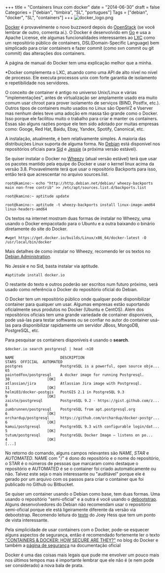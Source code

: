 +++
title = "Containers linux com docker"
date = "2014-06-30"
draft = false
Categories = ["debian", "timbira", "SL", "portugues"]
Tags = ["debian", "docker", "SL", "containers"]
+++
![docker_logo.png](/images/docker_logo.png)

[Docker][1] é provavelmente o novo buzzword depois do [OpenStack][2] (se você
lembrar de outro, comenta aí.). O Docker é desenvolvido em [Go][3] e
usa a Apache License, ele algumas funcionalidades interessantes ao
[LXC][4] como um repositório público de containers,
DSL(Domain-Specific Language) bem simplicado para criar containers e
fazer commit (como svn commit ou git commit) das alterações dos containers.

A página de manual do Docker tem uma explicação melhor que a minha.

*Docker complementa o LXC, atuando como uma API de alto nível no nível de processo.
Ele executa processos unix com forte garantia de isolamento e repetibilidade
nos servidores.

O conceito de container é antigo no universo Unix/Linux e várias
"implementações", antes de virtualização ser amplamente usado era muito comum
usar chroot para prover isolamento de serviços (BIND, Postfix, etc.).
Outros tipos de containers muito usados no Linux são OpenVZ e Vserver mas
nenhum deles teve uma adoção em massa tão grande como o Docker. Isso porque
ele facilitou muito o trabalho para criar e manter os containers. Essas
são alguns razões porque ele tem sido adotado por muitas empresas como:
Googe, Red Hat, Baidu, Ebay, Yandex, Spotify, Canonical, etc.

A instalação, atualmente, é bem relativamente simples. A maioria das
distribuições Linux suporta de alguma forma. No [Debian][5] está disponível
nos repositórios oficiais para [Sid][6] e [Jessie][7] (a próxima versão
estável).

Se quiser instalar o Docker no [Wheezy][8] (atual versão estável)
terá que usar os pacotes mantido pela equipe do Docker e usar o kernel
linux acima da versão 3.8. Provavelmente terá que usar o repositório
Backports para isso, então terá que acrescentar no arquivo sources.list.

```
root@kamino:~ echo "http://http.debian.net/debian/ wheezy-backports main non-free contrib" >> /etc/apt/sources.list.d/backports.list

root@kamino:~ aptitude update

root@kamino:~ aptitude -t wheezy-backports install linux-image-amd64 linux-headers-amd64
```

Os textos na internet mostram duas formas de instalar no Wheezy, uma usando
o Docker empacotado para o Ubuntu e a outra baixando o binário diretamente
do site do Docker.

```
#wget https://get.docker.io/builds/Linux/x86_64/docker-latest -O /usr/local/bin/docker
```

Mais detalhes de como instalar no Wheezy, recomendo ler os textos no [Debian
Administration][9].

No Jessie e no Sid, basta instalar via aptitude.

```
#aptitude install docker.io
```

O restante do texto e outros poderão ser escritos num futuro próximo, será
usado como referência o Docker do repositório oficial do Debian.

O Docker tem um repositório público onde qualquer pode disponibilizar
container para qualquer um usar. Algumas empresas estão suportando
oficialmente seus produtos no Docker (Ubuntu e CentOS). Além dos
repositórios oficiais tem uma grande variedade de container disponíveis,
pode usá-las para testar softwares ou se confiar no autor do container
usá-las para disponibilizar rapidamente um servidor JBoss, MongoDB,
PostgreSQL, etc.

Para pesquisar os containers disponíveis é usando o **search**.

```
$docker.io search postgresql | head -n10

NAME                     DESCRIPTION                                     STARS  OFFICIAL  AUTOMATED
postgres                 PostgreSQL is a powerful, open source obje...   65                   
paintedfox/postgresql    A docker image for running Postgresql.          30                 [OK]
atlassian/jira           Atlassian Jira image with Postgresql.           11                 [OK]
helmi03/docker-postgis   PostGIS 2.1 in PostgreSQL 9.3                   9                  [OK]
zaiste/postgresql        PostgreSQL 9.2 - https://gist.github.com/z...   8                    
zumbrunnen/postgresql    PostgreSQL from apt.postgresql.org              6                  [OK]
orchardup/postgresql     https://github.com/orchardup/docker-postgr...   6                  [OK]
kamui/postgresql         PostgreSQL 9.3 with configurable login/dat...   5                  [OK]
tutum/postgresql         PostgreSQL Docker Image – listens on po...      4                  [OK]
[...]
```

No retorno do comando, alguns campos relevantes são *NAME*, *STAR* e
*AUTOMATED*. NAME com "/" é dono do repositório e o nome do repositório,
o STAR é o números de pessoas que marcaram como destaque o repositório
e AUTOMATED é se o container foi criado automaticamente ou não. Talvez este
seja o mais interessante ou "auditável" porque ele é gerado por um arquivo
com os passos para criar o container que foi publicado no Github ou Bitbucket.

Se quiser um container usando o Debian como base, tem duas formas. Uma usando
o repositório "semi-oficial" e a outra é você usando o [debootstrap][11]. Alguns
desenvolvedores do Debian não recomendam usar o repositório semi-oficial
porque ele está ligeiramente diferente da versão via debootstrap.
Recomendo leitura do [texto][10] do Joey Hess que tem um ponto de vista interessante.

Pela simplicidade de usar containers com o Docker, pode-se esquecer alguns aspectos de
segurança, então é recomendado fortemente ler o texto ["CONTAINERS & DOCKER: HOW
SECURE ARE THEY?"][12] no blog do Docker e também a [página de segurança][13] na
documentação oficial

Docker é uma das coisas mais legais que pude me envolver um pouco mais nos
últimos tempos mas é importante lembrar que ele não é (e nem pode ser
considerado) a nova bala de prata.

[1]: http://www.docker.com
[2]: https://www.openstack.org
[3]: http://golang.org/
[4]: https://linuxcontainers.org/
[5]: http://www.debian.org
[6]: http://www.debian.org/releases/sid/
[7]: http://www.debian.org/releases/jessie/
[8]: http://www.debian.org/releases/wheezy/
[9]: http://debian-administration.org/article/696/A_brief_introduction_to_using_docker
[10]: http://joeyh.name/blog/entry/docker_run_debian/
[11]: https://wiki.debian.org/pt_BR/Debootstrap
[12]: http://blog.docker.com/2013/08/containers-docker-how-secure-are-they/
[13]: https://docs.docker.com/articles/security/
